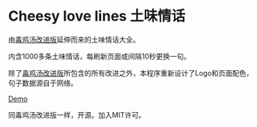 # Cheesy love lines 土味情话

由[毒鸡汤改进版](https://soup.dukeyin.com/)延伸而来的土味情话大全。

内含1000多条土味情话，每刷新页面或间隔10秒更换一句。

除了[毒鸡汤改进版](https://github.com/yduke/soup)所包含的所有改进之外，本程序重新设计了Logo和页面配色，句子数据源自于网络。

[Demo](https://love.dukeyin.com/)

同毒鸡汤改进版一样，开源。加入MIT许可。


